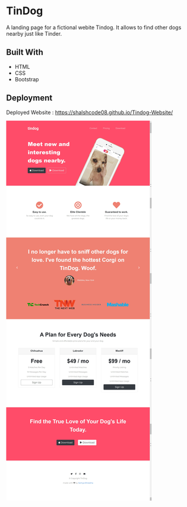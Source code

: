 # TinDog

A landing page for a fictional webite Tindog. It allows to find other dogs nearby just like Tinder.

## Built With
  
  * HTML
  * CSS
  * Bootstrap

## Deployment

Deployed Website : https://shalshcode08.github.io/Tindog-Website/

![tindog](./images/Capture.png)

